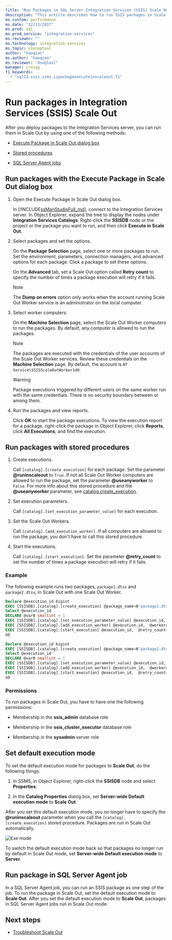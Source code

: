 ```yaml
---
title: "Run Packages in SQL Server Integration Services (SSIS) Scale Out | Microsoft Docs"
description: "This article describes how to run SSIS packages in Scale Out"
ms.custom: performance
ms.date: "12/13/2017"
ms.prod: sql
ms.prod_service: "integration-services"
ms.reviewer: ""
ms.technology: integration-services
ms.topic: conceptual
author: "haoqian"
ms.author: "haoqian"
ms.reviewer: "douglasl"
manager: craigg
f1_keywords: 
  - "sql13.ssis.ssms.ispackageexecuteinscaleout.f1"
---
```

# Run packages in Integration Services (SSIS) Scale Out
After you deploy packages to the Integration Services server, you can run them in Scale Out by using one of the following methods:

-   [Execute Package in Scale Out dialog box](#scale_out_dialog)

-   [Stored procedures](#stored_proc)

-   [SQL Server Agent jobs](#sql_agent)

## <a name="scale_out_dialog"></a> Run packages with the Execute Package in Scale Out dialog box

1. Open the Execute Package In Scale Out dialog box.

    In [!INCLUDE[ssManStudioFull_md](../../includes/ssmanstudiofull-md.md)], connect to the Integration Services server. In Object Explorer, expand the tree to display the nodes under **Integration Services Catalogs**. Right-click the **SSISDB** node or the project or the package you want to run, and then click **Execute in Scale Out**.

2. Select packages and set the options.

    On the **Package Selection** page, select one or more  packages to run. Set the environment, parameters, connection managers, and advanced options for each package. Click a package to set these options.
    
    On the **Advanced** tab, set a Scale Out option called **Retry count** to specify the number of times a package execution will retry if it fails.

    > [!NOTE]
    > The **Dump on errors** option only works when the account running Scale Out Worker service is an administrator on the local computer.

3. Select worker computers.

    On the **Machine Selection** page, select the Scale Out Worker computers to run the packages. By default, any computer is allowed to run the packages. 

   > [!NOTE] 
   > The packages are executed with the credentials of the user accounts of the Scale Out Worker services. Review these credentials on the **Machine Selection** page. By default, the account is `NT Service\SSISScaleOutWorker140`.

   > [!WARNING]
   > Package executions triggered by different users on the same worker run with the same credentials. There is no security boundary between or among them. 

4. Run the packages and view reports.

    Click **OK** to start the package executions. To view the execution report for a package, right-click the package in Object Explorer, click **Reports**, click **All Executions**, and find the execution.
    
## <a name="stored_proc"></a> Run packages with stored procedures

1.  Create executions.

    Call `[catalog].[create_execution]` for each package. Set the parameter **@runinscaleout** to `True`. If not all Scale Out Worker computers are allowed to run the package, set the parameter **@useanyworker** to `False`. For more info about this stored procedure and the **@useanyworker** parameter, see [catalog.create_execution](../system-stored-procedures/catalog-create-execution-ssisdb-database.md). 

2. Set execution parameters.

    Call `[catalog].[set_execution_parameter_value]` for each execution.

3. Set the Scale Out Workers.

    Call `[catalog].[add_execution_worker]`. If all computers are allowed to run the package, you don't have to call this stored procedure. 

4. Start the executions.

    Call `[catalog].[start_execution]`. Set the parameter **@retry_count** to set the number of times a package execution will retry if it fails.
    
### Example
The following example runs two packages, `package1.dtsx` and `package2.dtsx`, in Scale Out with one Scale Out Worker.  

```sql
Declare @execution_id bigint
EXEC [SSISDB].[catalog].[create_execution] @package_name=N'package1.dtsx', @execution_id=@execution_id OUTPUT, @folder_name=N'folder1', @project_name=N'project1', @use32bitruntime=False, @reference_id=Null, @useanyworker=False, @runinscaleout=True
Select @execution_id
DECLARE @var0 smallint = 1
EXEC [SSISDB].[catalog].[set_execution_parameter_value] @execution_id,  @object_type=50, @parameter_name=N'LOGGING_LEVEL', @parameter_value=@var0
EXEC [SSISDB].[catalog].[add_execution_worker] @execution_id,  @workeragent_id=N'64c020e2-f819-4c2d-a22f-efb31a91e70a'
EXEC [SSISDB].[catalog].[start_execution] @execution_id,  @retry_count=0
GO

Declare @execution_id bigint
EXEC [SSISDB].[catalog].[create_execution] @package_name=N'package2.dtsx', @execution_id=@execution_id OUTPUT, @folder_name=N'folder2', @project_name=N'project2', @use32bitruntime=False, @reference_id=Null, @useanyworker=False, @runinscaleout=True
Select @execution_id
DECLARE @var0 smallint = 1
EXEC [SSISDB].[catalog].[set_execution_parameter_value] @execution_id,  @object_type=50, @parameter_name=N'LOGGING_LEVEL', @parameter_value=@var0
EXEC [SSISDB].[catalog].[add_execution_worker] @execution_id,  @workeragent_id=N'64c020e2-f819-4c2d-a22f-efb31a91e70a'
EXEC [SSISDB].[catalog].[start_execution] @execution_id,  @retry_count=0
GO
```

### Permissions
To run packages in Scale Out, you have to have one the following permissions:

-   Membership in the **ssis_admin** database role  

-   Membership in the **ssis_cluster_executor** database role  
  
-   Membership in the **sysadmin** server role  

## Set default execution mode
To set the default execution mode for packages to **Scale Out**, do the following things:

1.  In SSMS, in Object Explorer, right-click the **SSISDB** node and select **Properties**.

2.  In the **Catalog Properties** dialog box, set **Server-wide Default execution mode** to **Scale Out**.

After you set this default execution mode, you no longer have to specify the **@runinscaleout** parameter when you call the `[catalog].[create_execution]` stored procedure. Packages are run in Scale Out automatically. 

![Exe mode](media/exe-mode.PNG)

To switch the default execution mode back so that packages no longer run by default in Scale Out mode, set  **Server-wide Default execution mode** to **Server**.

## <a name="sql_agent"></a> Run package in SQL Server Agent job
In a SQL Server Agent job, you can run an SSIS package as one step of the job. To run the package in Scale Out, set the default execution mode to **Scale Out**. After you set the default execution mode to **Scale Out**, packages in SQL Server Agent jobs run in Scale Out mode.

## Next steps
-   [Troubleshoot Scale Out](troubleshooting-scale-out.md)
